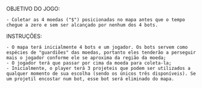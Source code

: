 OBJETIVO DO JOGO:

	- Coletar as 4 moedas ("$") posicionadas no mapa antes que o tempo chegue a zero e sem ser alcançado por nenhum dos 4 bots.

INSTRUÇÕES:

	- O mapa terá inicialmente 4 bots e um jogador. Os bots servem como espécies de "guardiões" das moedas, portanto eles tenderão a perseguir mais o jogador conforme ele se aproxima da região da moeda;
	- O jogador terá que passar por cima da moeda para coleta-la;
	- Inicialmente, o player terá 3 projeteis que podem ser utilizados a qualquer momento de sua escolha (sendo os únicos três disponíveis). Se um projetil encostar num bot, esse bot será eliminado do mapa.